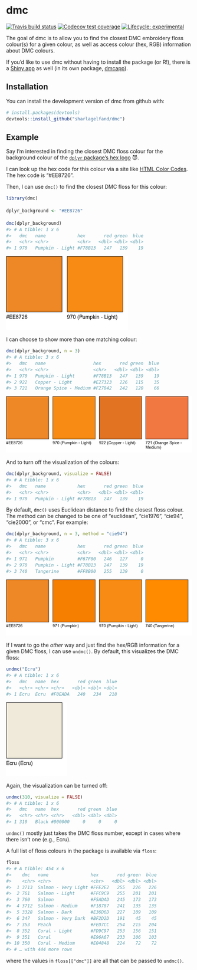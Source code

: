 
<!-- README.md is generated from README.Rmd. Please edit that file -->

# dmc

<!-- badges: start -->

[![Travis build
status](https://travis-ci.org/sharlagelfand/dmc.svg?branch=master)](https://travis-ci.org/sharlagelfand/dmc)
[![Codecov test
coverage](https://codecov.io/gh/sharlagelfand/dmc/branch/master/graph/badge.svg)](https://codecov.io/gh/sharlagelfand/dmc?branch=master)
[![Lifecycle:
experimental](https://img.shields.io/badge/lifecycle-experimental-orange.svg)](https://www.tidyverse.org/lifecycle/#experimental)
<!-- badges: end -->

The goal of dmc is to allow you to find the closest DMC embroidery floss
colour(s) for a given colour, as well as access colour (hex, RGB)
information about DMC colours.

If you’d like to use dmc without having to install the package (or R\!),
there is a [Shiny app](https://sharlagelfand.shinyapps.io/dmcapp/) as
well (in its own package,
[dmcapp](https://github.com/sharlagelfand/dmcapp)).

## Installation

You can install the development version of dmc from github with:

``` r
# install.packages(devtools)
devtools::install_github("sharlagelfand/dmc")
```

## Example

Say I’m interested in finding the closest DMC floss colour for the
background colour of the [`dplyr` package’s hex
logo](https://github.com/tidyverse/dplyr/blob/master/man/figures/logo.png)
😈.

I can look up the hex code for this colour via a site like [HTML Color
Codes](https://html-colour-codes.info/colours-from-image/). The hex code
is “\#EE8726”.

Then, I can use `dmc()` to find the closest DMC floss for this colour:

``` r
library(dmc)

dplyr_background <- "#EE8726"

dmc(dplyr_background)
#> # A tibble: 1 x 6
#>   dmc   name            hex       red green  blue
#>   <chr> <chr>           <chr>   <dbl> <dbl> <dbl>
#> 1 970   Pumpkin - Light #F78B13   247   139    19
```

![](man/figures/README-dmc-dplyr-1.png)<!-- -->

I can choose to show more than one matching colour:

``` r
dmc(dplyr_background, n = 3)
#> # A tibble: 3 x 6
#>   dmc   name                  hex       red green  blue
#>   <chr> <chr>                 <chr>   <dbl> <dbl> <dbl>
#> 1 970   Pumpkin - Light       #F78B13   247   139    19
#> 2 922   Copper - Light        #E27323   226   115    35
#> 3 721   Orange Spice - Medium #F27842   242   120    66
```

![](man/figures/README-dmc-dplyr-3-1.png)<!-- -->

And to turn off the visualization of the colours:

``` r
dmc(dplyr_background, visualize = FALSE)
#> # A tibble: 1 x 6
#>   dmc   name            hex       red green  blue
#>   <chr> <chr>           <chr>   <dbl> <dbl> <dbl>
#> 1 970   Pumpkin - Light #F78B13   247   139    19
```

By default, `dmc()` uses Euclidean distance to find the closest floss
colour. The method can be changed to be one of “euclidean”, “cie1976”,
“cie94”, “cie2000”, or “cmc”. For example:

``` r
dmc(dplyr_background, n = 3, method = "cie94")
#> # A tibble: 3 x 6
#>   dmc   name            hex       red green  blue
#>   <chr> <chr>           <chr>   <dbl> <dbl> <dbl>
#> 1 971   Pumpkin         #F67F00   246   127     0
#> 2 970   Pumpkin - Light #F78B13   247   139    19
#> 3 740   Tangerine       #FF8B00   255   139     0
```

![](man/figures/README-dmc-dplyr-cie94-1.png)<!-- -->

If I want to go the *other* way and just find the hex/RGB information
for a given DMC floss, I can use `undmc()`. By default, this visualizes
the DMC floss:

``` r
undmc("Ecru")
#> # A tibble: 1 x 6
#>   dmc   name  hex       red green  blue
#>   <chr> <chr> <chr>   <dbl> <dbl> <dbl>
#> 1 Ecru  Ecru  #F0EADA   240   234   218
```

![](man/figures/README-undmc-1.png)<!-- -->

Again, the visualization can be turned off:

``` r
undmc(310, visualize = FALSE)
#> # A tibble: 1 x 6
#>   dmc   name  hex       red green  blue
#>   <chr> <chr> <chr>   <dbl> <dbl> <dbl>
#> 1 310   Black #000000     0     0     0
```

`undmc()` mostly just takes the DMC floss number, except in cases where
there isn’t one (e.g., Ecru).

A full list of floss colours in the package is available via `floss`:

``` r
floss
#> # A tibble: 454 x 6
#>    dmc   name                hex       red green  blue
#>    <chr> <chr>               <chr>   <dbl> <dbl> <dbl>
#>  1 3713  Salmon - Very Light #FFE2E2   255   226   226
#>  2 761   Salmon - Light      #FFC9C9   255   201   201
#>  3 760   Salmon              #F5ADAD   245   173   173
#>  4 3712  Salmon - Medium     #F18787   241   135   135
#>  5 3328  Salmon - Dark       #E36D6D   227   109   109
#>  6 347   Salmon - Very Dark  #BF2D2D   191    45    45
#>  7 353   Peach               #FED7CC   254   215   204
#>  8 352   Coral - Light       #FD9C97   253   156   151
#>  9 351   Coral               #E96A67   233   106   103
#> 10 350   Coral - Medium      #E04848   224    72    72
#> # … with 444 more rows
```

where the values in `floss[["dmc"]]` are all that can be passed to
`undmc()`.
